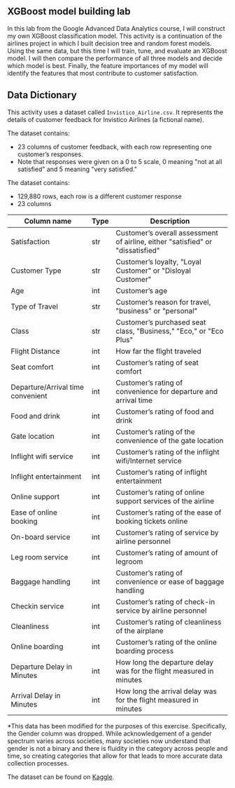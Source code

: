 ## XGBoost model building lab

In this lab from the Google Advanced Data Analytics course, I will construct my own XGBoost classification model. This activity is a continuation of the airlines project in which I built decision tree and random forest models. Using the same data, but this time I will train, tune, and evaluate an XGBoost model. I will then compare the performance of all three models and decide which model is best. Finally, the feature importances of my model will identify the features that most contribute to customer satisfaction.

## Data Dictionary

This activity uses a dataset called `Invistico_Airline.csv`. It represents the details of customer feedback for Invistico Airlines (a fictional name).

The dataset contains:
- 23 columns of customer feedback, with each row representing one customer’s responses.
- Note that responses were given on a 0 to 5 scale, 0 meaning "not at all satisfied" and 5 meaning "very satisfied."

The dataset contains:
- 129,880 rows, each row is a different customer response 
- 23 columns

| Column name                  | Type | Description                                                                               |
|------------------------------|------|-------------------------------------------------------------------------------------------|
| Satisfaction                 | str  | Customer’s overall assessment of airline, either "satisfied" or "dissatisfied"             |
| Customer Type                | str  | Customer’s loyalty, "Loyal Customer" or "Disloyal Customer"                                |
| Age                          | int  | Customer’s age                                                                             |
| Type of Travel               | str  | Customer’s reason for travel, "business" or "personal"                                     |
| Class                        | str  | Customer’s purchased seat class, "Business," "Eco," or "Eco Plus"                          |
| Flight Distance              | int  | How far the flight traveled                                                               |
| Seat comfort                 | int  | Customer’s rating of seat comfort                                                         |
| Departure/Arrival time convenient | int | Customer’s rating of convenience for departure and arrival time                            |
| Food and drink               | int  | Customer’s rating of food and drink                                                        |
| Gate location                | int  | Customer’s rating of the convenience of the gate location                                  |
| Inflight wifi service        | int  | Customer’s rating of the inflight wifi/Internet service                                    |
| Inflight entertainment       | int  | Customer’s rating of inflight entertainment                                               |
| Online support               | int  | Customer’s rating of online support services of the airline                               |
| Ease of online booking       | int  | Customer’s rating of the ease of booking tickets online                                   |
| On-board service             | int  | Customer’s rating of service by airline personnel                                          |
| Leg room service             | int  | Customer’s rating of amount of legroom                                                    |
| Baggage handling             | int  | Customer’s rating of convenience or ease of baggage handling                              |
| Checkin service              | int  | Customer’s rating of check-in service by airline personnel                                |
| Cleanliness                  | int  | Customer’s rating of cleanliness of the airplane                                          |
| Online boarding              | int  | Customer’s rating of the online boarding process                                          |
| Departure Delay in Minutes   | int  | How long the departure delay was for the flight measured in minutes                       |
| Arrival Delay in Minutes     | int  | How long the arrival delay was for the flight measured in minutes                         |

*This data has been modified for the purposes of this exercise. Specifically, the Gender column was dropped. While acknowledgement of a gender spectrum varies across societies, many societies now understand that gender is not a binary and there is fluidity in the category across people and time, so creating categories that allow for that leads to more accurate data collection processes.

The dataset can be found on [Kaggle](https://www.kaggle.com/datasets/teejmahal20/airline-passenger-satisfaction).
